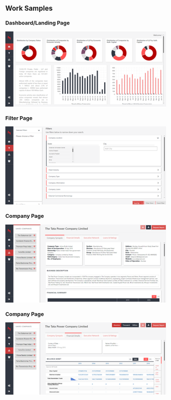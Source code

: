 ## Work Samples

### Dashboard/Landing Page
<img src="DashboardPage.png" alt="Filter Page" />

### Filter Page
<img src="FilterPage.png" alt="Filter Page" />

### Company Page
<img src="Company%20Page.png" alt="Filter Page" />

### Company Page
<img src="Financial%20Page.png" alt="Filter Page" />
